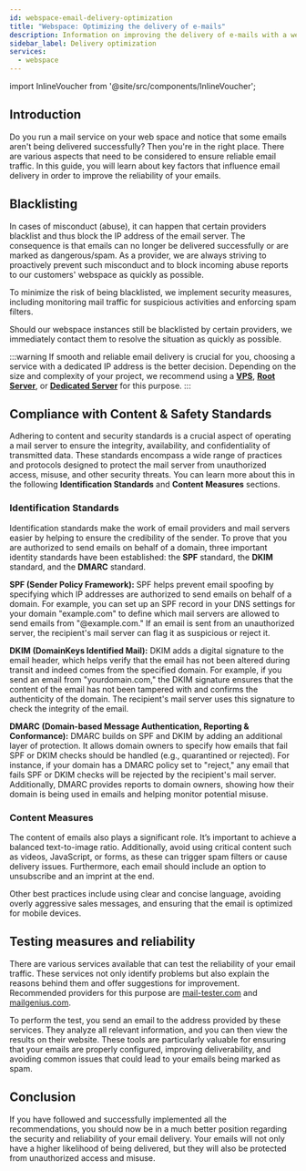 ```yaml
---
id: webspace-email-delivery-optimization
title: "Webspace: Optimizing the delivery of e-mails"
description: Information on improving the delivery of e-mails with a web space from ZAP-Hosting - ZAP-hosting.com Documentation
sidebar_label: Delivery optimization
services:
  - webspace
---
```


import InlineVoucher from '@site/src/components/InlineVoucher';

## Introduction

Do you run a mail service on your web space and notice that some emails aren't being delivered successfully? Then you're in the right place. There are various aspects that need to be considered to ensure reliable email traffic. In this guide, you will learn about key factors that influence email delivery in order to improve the reliability of your emails.

<InlineVoucher />

## Blacklisting

In cases of misconduct (abuse), it can happen that certain providers blacklist and thus block the IP address of the email server. The consequence is that emails can no longer be delivered successfully or are marked as dangerous/spam. As a provider, we are always striving to proactively prevent such misconduct and to block incoming abuse reports to our customers' webspace as quickly as possible.

To minimize the risk of being blacklisted, we implement security measures, including monitoring mail traffic for suspicious activities and enforcing spam filters.

Should our webspace instances still be blacklisted by certain providers, we immediately contact them to resolve the situation as quickly as possible.

:::warning
If smooth and reliable email delivery is crucial for you, choosing a service with a dedicated IP address is the better decision. Depending on the size and complexity of your project, we recommend using a **[VPS](https://zap-hosting.com/en/vps-hosting)**, **[Root Server](https://zap-hosting.com/en/root-server-hosting)**, or **[Dedicated Server](https://zap-hosting.com/en/dedicated-server-hosting)** for this purpose.
:::

## Compliance with Content & Safety Standards

Adhering to content and security standards is a crucial aspect of operating a mail server to ensure the integrity, availability, and confidentiality of transmitted data. These standards encompass a wide range of practices and protocols designed to protect the mail server from unauthorized access, misuse, and other security threats. You can learn more about this in the following **Identification Standards** and **Content Measures** sections.

### Identification Standards

Identification standards make the work of email providers and mail servers easier by helping to ensure the credibility of the sender. To prove that you are authorized to send emails on behalf of a domain, three important identity standards have been established: the **SPF** standard, the **DKIM** standard, and the **DMARC** standard.

**SPF (Sender Policy Framework):** SPF helps prevent email spoofing by specifying which IP addresses are authorized to send emails on behalf of a domain. For example, you can set up an SPF record in your DNS settings for your domain "example.com" to define which mail servers are allowed to send emails from "@example.com." If an email is sent from an unauthorized server, the recipient's mail server can flag it as suspicious or reject it.

**DKIM (DomainKeys Identified Mail):** DKIM adds a digital signature to the email header, which helps verify that the email has not been altered during transit and indeed comes from the specified domain. For example, if you send an email from "yourdomain.com," the DKIM signature ensures that the content of the email has not been tampered with and confirms the authenticity of the domain. The recipient's mail server uses this signature to check the integrity of the email.

**DMARC (Domain-based Message Authentication, Reporting & Conformance):** DMARC builds on SPF and DKIM by adding an additional layer of protection. It allows domain owners to specify how emails that fail SPF or DKIM checks should be handled (e.g., quarantined or rejected). For instance, if your domain has a DMARC policy set to "reject," any email that fails SPF or DKIM checks will be rejected by the recipient's mail server. Additionally, DMARC provides reports to domain owners, showing how their domain is being used in emails and helping monitor potential misuse.

### Content Measures

The content of emails also plays a significant role. It’s important to achieve a balanced text-to-image ratio. Additionally, avoid using critical content such as videos, JavaScript, or forms, as these can trigger spam filters or cause delivery issues. Furthermore, each email should include an option to unsubscribe and an imprint at the end.

Other best practices include using clear and concise language, avoiding overly aggressive sales messages, and ensuring that the email is optimized for mobile devices.

## Testing measures and reliability

There are various services available that can test the reliability of your email traffic. These services not only identify problems but also explain the reasons behind them and offer suggestions for improvement. Recommended providers for this purpose are [mail-tester.com](https://www.mail-tester.com/) and [mailgenius.com](https://www.mailgenius.com/).

To perform the test, you send an email to the address provided by these services. They analyze all relevant information, and you can then view the results on their website. These tools are particularly valuable for ensuring that your emails are properly configured, improving deliverability, and avoiding common issues that could lead to your emails being marked as spam.

## Conclusion

If you have followed and successfully implemented all the recommendations, you should now be in a much better position regarding the security and reliability of your email delivery. Your emails will not only have a higher likelihood of being delivered, but they will also be protected from unauthorized access and misuse.